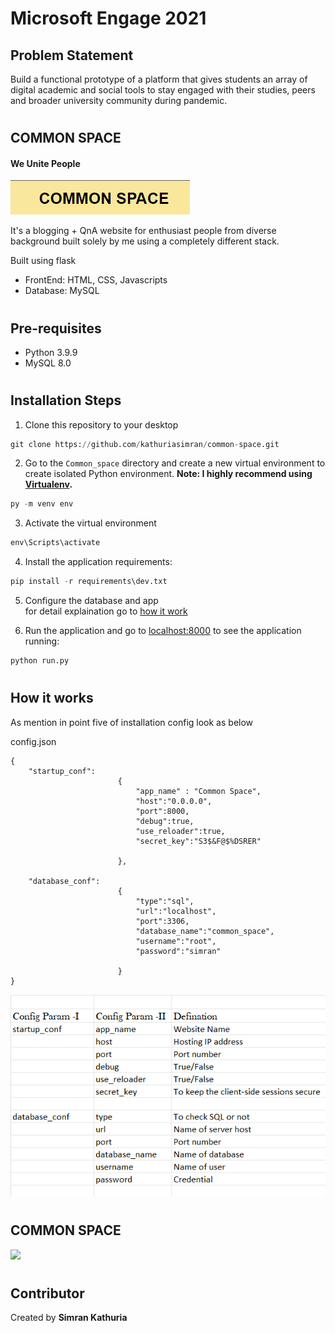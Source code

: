 # Microsoft Engage 2021

## Problem Statement  
Build a functional prototype of a platform that gives students an array of digital academic and social tools to stay engaged with their studies, peers and broader university community during pandemic.

#
## COMMON SPACE
#### <b> We Unite People </b>

 <img src="images/logo.png" /> 

 

It's a blogging + QnA website for enthusiast people from diverse background built solely by me using a completely different stack.

Built using flask 
* FrontEnd: HTML, CSS, Javascripts
* Database: MySQL
#
## Pre-requisites
* Python 3.9.9
* MySQL 8.0
#
## Installation Steps
1. Clone this repository to your desktop
``` python 
git clone https://github.com/kathuriasimran/common-space.git
```
2. Go to the ```Common_space``` directory and create a new virtual environment to create isolated Python environment.
**Note: I highly recommend using [Virtualenv](https://virtualenv.pypa.io/en/latest/).**
``` python 
py -m venv env
```

3. Activate the virtual environment
``` python 
env\Scripts\activate
```

4. Install the application requirements:
```python
pip install -r requirements\dev.txt
```
5. Configure the database and app  
for detail explaination go to <a href="#How it works">how it work</a> 

6. Run the application and go to [localhost:8000](http://127.0.0.1:8000/) to see the application running:
```python
python run.py
```
#
## How it works

As mention in point five of installation config look as below 

config.json 
```
{
    "startup_conf":
                        {
                            "app_name" : "Common Space",
                            "host":"0.0.0.0",
                            "port":8000,
                            "debug":true,
                            "use_reloader":true,
                            "secret_key":"S3$&F@$%DSRER"

                        },

    "database_conf":   
                        {
                            "type":"sql",
                            "url":"localhost",
                            "port":3306,
                            "database_name":"common_space",
                            "username":"root",
                            "password":"simran"

                        }
}
```
![Alt text](images/config.png?raw=true "Config Parameters")




 

#

## COMMON SPACE
<img src="images/New video.gif" />


# 

## Contributor 
Created by <b>Simran Kathuria</b>
